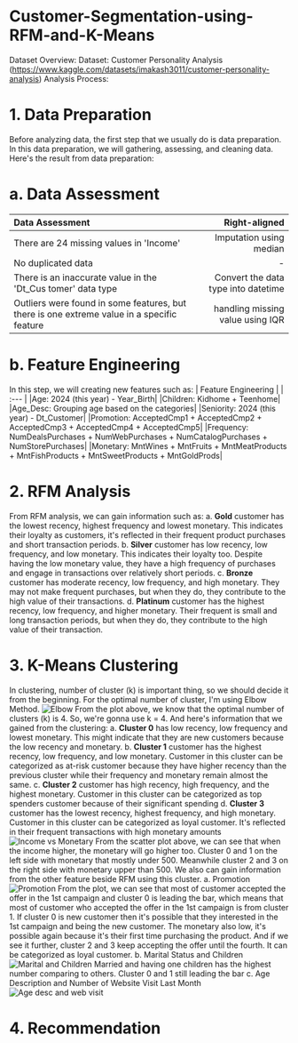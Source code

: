 # Customer-Segmentation-using-RFM-and-K-Means

Dataset Overview:
Dataset: Customer Personality Analysis (https://www.kaggle.com/datasets/imakash3011/customer-personality-analysis)
Analysis Process:
# 1. Data Preparation
Before analyzing data, the first step that we usually do is data preparation. In this data preparation, we will gathering, assessing, and cleaning data. Here's the result from data preparation:
# a. Data Assessment
| Data Assessment |  Right-aligned |
| :---            |           ---: |
| There are 24 missing values in 'Income'      |  Imputation using median    |
| No duplicated data        |  -      |
| There is an inaccurate value in the 'Dt_Cus tomer' data type       |  Convert the data type into datetime     |
| Outliers were found in some features, but there is one extreme value in a specific feature         |  handling missing value using IQR |

# b. Feature Engineering
In this step, we will creating new features such as: 
| Feature Engineering |
| :---             |
|Age: 2024 (this year) - Year_Birth|
|Children: Kidhome + Teenhome|
|Age_Desc: Grouping age based on the categories|
|Seniority: 2024 (this year) - Dt_Customer|
|Promotion: AcceptedCmp1 + AcceptedCmp2 + AcceptedCmp3 + AcceptedCmp4 + AcceptedCmp5|
|Frequency: NumDealsPurchases + NumWebPurchases + NumCatalogPurchases + NumStorePurchases|
|Monetary: MntWines + MntFruits + MntMeatProducts + MntFishProducts + MntSweetProducts + MntGoldProds|

# 2. RFM Analysis
From RFM analysis, we can gain information such as:
  a. **Gold** customer has the lowest recency, highest frequency and lowest monetary. This indicates their loyalty as customers, it's reflected in their frequent product purchases and short transaction periods.
  b. **Silver** customer has  low recency, low frequency, and low monetary. This indicates their loyalty too. Despite having the low monetary value, they have a high frequency of purchases and engage in transactions over relatively short periods.
  c. **Bronze** customer has moderate recency, low frequency, and high monetary. They may not make frequent purchases, but when they do, they contribute to the high value of their transactions.
  d. **Platinum** customer has the highest recency, low frequency, and higher monetary. Their frequent is small and long transaction periods, but when they do, they contribute to the high value of their transaction.
  
# 3. K-Means Clustering
In clustering, number of cluster (k) is important thing, so we should decide it from the beginning. For the optimal number of cluster, I'm using Elbow Method.
![Elbow](https://github.com/azzizahn/Customer-Segmentation-using-RFM-and-K-Means/assets/148351338/893d0102-0935-4f68-a04c-e212a0d6ae32)
From the plot above, we know that the optimal number of clusters (k) is 4. So, we're gonna use k = 4. And here's information that we gained from the clustering:
  a. **Cluster 0**  has low recency, low frequency and lowest monetary. This might indicate that they are new customers because the low recency and monetary.
  b. **Cluster 1** customer has the highest recency, low frequency, and low monetary. Customer in this cluster can be categorized as at-risk customer because they have higher recency than the previous cluster while their frequency and monetary remain almost the same.
  c. **Cluster 2** customer has high recency, high frequency, and the highest monetary. Customer in this cluster can be categorized as top spenders customer because of their significant spending
  d. **Cluster 3** customer has the lowest recency, highest frequency, and high monetary. Customer in this cluster can be categorized as loyal customer. It's reflected in their frequent transactions with high monetary amounts
 ![Income vs Monetary](https://github.com/azzizahn/Customer-Segmentation-using-RFM-and-K-Means/assets/148351338/9faf9ed2-a73f-437b-b48f-130e912af0fd)
From the scatter plot above, we can see that when the income higher, the monetary will go higher too. Cluster 0 and 1 on the left side with monetary that mostly under 500. Meanwhile cluster 2 and 3 on the right side with monetary upper than 500. 
We also can gain information from the other feature beside RFM using this cluster.
a. Promotion
![Promotion](https://github.com/azzizahn/Customer-Segmentation-using-RFM-and-K-Means/assets/148351338/d5f081a5-951f-47c0-b829-9e92d1d981d4)
From the plot, we can see that most of customer accepted the offer in the 1st campaign and cluster 0 is leading the bar, which means that most of customer who accepted the offer in the 1st campaign is from cluster 1. If cluster 0 is new customer then it's possible that they interested in the 1st campaign and being the new customer. The monetary also low, it's possible again because it's their first time purchasing the product. And if we see it further, cluster 2 and 3 keep accepting the offer until the fourth. It can be categorized as loyal customer. 
b. Marital Status and Children
![Marital and Children](https://github.com/azzizahn/Customer-Segmentation-using-RFM-and-K-Means/assets/148351338/58518cde-3174-4abb-89de-697b7d08ae04)
Married and having one children has the highest number comparing to others. Cluster 0 and 1 still leading the bar
c. Age Description and Number of Website Visit Last Month
![Age desc and web visit](https://github.com/azzizahn/Customer-Segmentation-using-RFM-and-K-Means/assets/148351338/ae3a7fe9-7fbe-4756-b391-a43f7c80af87)

# 4. Recommendation
